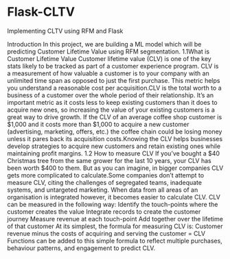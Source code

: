 # Flask-CLTV

Implementing CLTV using RFM and Flask

Introduction In this project, we are building a ML model which will be predicting Customer Lifetime Value using RFM segmentation. 1.1What is Customer Lifetime Value Customer lifetime value (CLV) is one of the key stats likely to be tracked as part of a customer experience program. CLV is a measurement of how valuable a customer is to your company with an unlimited time span as opposed to just the first purchase. This metric helps you understand a reasonable cost per acquisition.CLV is the total worth to a business of a customer over the whole period of their relationship. It’s an important metric as it costs less to keep existing customers than it does to acquire new ones, so increasing the value of your existing customers is a great way to drive growth. If the CLV of an average coffee shop customer is $1,000 and it costs more than $1,000 to acquire a new customer (advertising, marketing, offers, etc.) the coffee chain could be losing money unless it pares back its acquisition costs.Knowing the CLV helps businesses develop strategies to acquire new customers and retain existing ones while maintaining profit margins. 1.2 How to measure CLV If you’ve bought a $40 Christmas tree from the same grower for the last 10 years, your CLV has been worth $400 to them. But as you can imagine, in bigger companies CLV gets more complicated to calculate.Some companies don’t attempt to measure CLV, citing the challenges of segregated teams, inadequate systems, and untargeted marketing. When data from all areas of an organisation is integrated however, it becomes easier to calculate CLV. CLV can be measured in the following way:
Identify the touch-points where the customer creates the value
Integrate records to create the customer journey
Measure revenue at each touch-point
Add together over the lifetime of that customer At its simplest, the formula for measuring CLV is: Customer revenue minus the costs of acquiring and serving the customer = CLV Functions can be added to this simple formula to reflect multiple purchases, behaviour patterns, and engagement to predict CLV.
